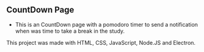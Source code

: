 ## CountDown Page
- This is an CountDown page with a pomodoro timer to send a notification when was time to take a break in the study.

This project was made with HTML, CSS, JavaScript, Node.JS and Electron.
